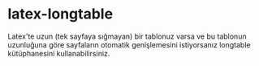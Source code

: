 # latex-longtable
Latex'te uzun (tek sayfaya sığmayan) bir tablonuz varsa ve bu tablonun uzunluğuna göre sayfaların otomatik genişlemesini istiyorsanız longtable kütüphanesini kullanabilirsiniz. 
